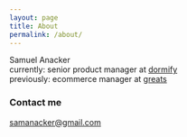 ```yaml
---
layout: page
title: About
permalink: /about/
---
```


Samuel Anacker<br />
currently: senior product manager at [dormify](https://www.dormify.com)<br />
previously: ecommerce manager at [greats](https://www.greats.com)

### Contact me

[samanacker@gmail.com](mailto:samanacker@gmail.com)